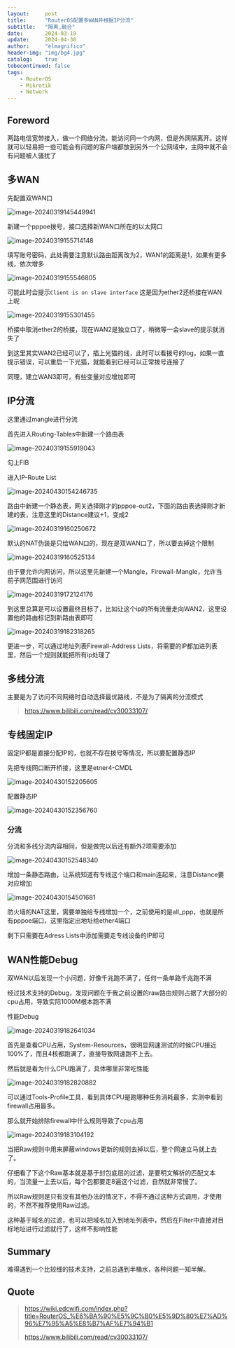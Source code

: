 ```yaml
---
layout:     post
title:      "RouterOS配置多WAN并根据IP分流"
subtitle:   "隔离,融合"
date:       2024-03-19
update:     2024-04-30
author:     "elmagnifico"
header-img: "img/bg4.jpg"
catalog:    true
tobecontinued: false
tags:
    - RouterOS
    - Mikrotik
    - Network
---
```


## Foreword

两路电信宽带接入，做一个网络分流，能访问同一个内网，但是外网隔离开。这样就可以轻易把一些可能会有问题的客户端都放到另外一个公网域中，主网中就不会有问题被人骚扰了



## 多WAN

先配置双WAN口

![image-20240319145449941](https://img.elmagnifico.tech/static/upload/elmagnifico/202403191454041.png)

新建一个pppoe拨号，接口选择新WAN口所在的以太网口

![image-20240319155714148](https://img.elmagnifico.tech/static/upload/elmagnifico/202403191557588.png)

填写账号密码，此处需要注意默认路由距离改为2，WAN1的距离是1，如果有更多线，依次增多

![image-20240319155546805](https://img.elmagnifico.tech/static/upload/elmagnifico/202403191555845.png)

可能此时会提示`Client is on slave interface` 这是因为ether2还桥接在WAN上呢

![image-20240319155301455](https://img.elmagnifico.tech/static/upload/elmagnifico/202403191553493.png)

桥接中取消ether2的桥接，现在WAN2是独立口了，稍微等一会slave的提示就消失了

到这里其实WAN2已经可以了，插上光猫的线，此时可以看拨号的log，如果一直提示错误，可以重启一下光猫，就能看到已经可以正常拨号连接了



同理，建立WAN3即可，有些变量对应增加即可



## IP分流

这里通过mangle进行分流



首先进入Routing-Tables中新建一个路由表

![image-20240319155919043](https://img.elmagnifico.tech/static/upload/elmagnifico/202403191559070.png)

勾上FIB



进入IP-Route List

![image-20240430154246735](https://img.elmagnifico.tech/static/upload/elmagnifico/202404301542787.png)

路由中新建一个静态表，网关选择刚才的pppoe-out2，下面的路由表选择刚才新建的表，注意这里的Distance建议+1，变成2



![image-20240319160250672](https://img.elmagnifico.tech/static/upload/elmagnifico/202403191602700.png)

默认的NAT伪装是只给WAN口的，现在是双WAN口了，所以要去掉这个限制



![image-20240319160525134](https://img.elmagnifico.tech/static/upload/elmagnifico/202403191605178.png)

由于要允许内网访问，所以这里先新建一个Mangle，Firewall-Mangle，允许当前子网范围进行访问

![image-20240319172124176](https://img.elmagnifico.tech/static/upload/elmagnifico/202403191721217.png)



到这里总算是可以设置最终目标了，比如让这个ip的所有流量走向WAN2，这里设置他的路由标记到新路由表即可

![image-20240319182318265](https://img.elmagnifico.tech/static/upload/elmagnifico/202403191823312.png)

更进一步，可以通过地址列表Firewall-Address Lists，将需要的IP都加进列表里，然后一个规则就能把所有ip处理了



## 多线分流

主要是为了访问不同网络时自动选择最优路线，不是为了隔离的分流模式

> https://www.bilibili.com/read/cv30033107/



## 专线固定IP

固定IP都是直接分配IP的，也就不存在拨号等情况，所以要配置静态IP



先把专线网口断开桥接，这里是etner4-CMDL

![image-20240430152205605](https://img.elmagnifico.tech/static/upload/elmagnifico/202404301522808.png)



配置静态IP

![image-20240430152356760](https://img.elmagnifico.tech/static/upload/elmagnifico/202404301523818.png)



### 分流

分流和多线分流内容相同，但是做完以后还有额外2项需要添加

![image-20240430152548340](https://img.elmagnifico.tech/static/upload/elmagnifico/202404301525401.png)

增加一条静态路由，让系统知道有专线这个端口和main连起来，注意Distance要对应增加

![image-20240430154501681](https://img.elmagnifico.tech/static/upload/elmagnifico/202404301545727.png)

防火墙的NAT这里，需要单独给专线增加一个，之前使用的是all_ppp，也就是所有pppoe端口，这里指定出地址给ether4端口



剩下只需要在Adress Lists中添加需要走专线设备的IP即可



## WAN性能Debug

双WAN以后发现一个小问题，好像千兆跑不满了，任何一条单路千兆跑不满

经过技术支持的Debug，发现问题在于我之前设置的raw路由规则占据了大部分的cpu占用，导致实际1000M根本跑不满



性能Debug

![image-20240319182641034](https://img.elmagnifico.tech/static/upload/elmagnifico/202403191826082.png)

首先是查看CPU占用，System-Resources，很明显网速测试的时候CPU接近100%了，而且4核都跑满了，直接导致网速跑不上去。



然后就是看为什么CPU跑满了，具体哪里非常吃性能

![image-20240319182820882](https://img.elmagnifico.tech/static/upload/elmagnifico/202403191828923.png)

可以通过Tools-Profile工具，看到具体CPU是跑哪种任务消耗最多，实测中看到firewall占用最多。

那么就开始排除firewall中什么规则导致了cpu占用



![image-20240319183104192](https://img.elmagnifico.tech/static/upload/elmagnifico/202403191831230.png)

当把Raw规则中用来屏蔽windows更新的规则去掉以后，整个网速立马就上去了。

仔细看了下这个Raw基本就是基于封包底层的过滤，是要明文解析的匹配文本的，当流量一上去以后，每个包都要走8遍这个过滤，自然就非常慢了。

所以Raw规则是只有没有其他办法的情况下，不得不通过这种方式调用，才使用的，不然不推荐使用Raw过滤。



这种基于域名的过滤，也可以把域名加入到地址列表中，然后在Filter中直接对目标地址进行过滤就行了，这样不影响性能



## Summary

难得遇到一个比较细的技术支持，之前总遇到半桶水，各种问题一知半解。



## Quote

> https://wiki.edcwifi.com/index.php?title=RouterOS_%E6%BA%90%E5%9C%B0%E5%9D%80%E7%AD%96%E7%95%A5%E8%B7%AF%E7%94%B1
>
> https://www.bilibili.com/read/cv30033107/


